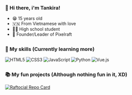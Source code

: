 ### 👋 Hi there, i'm Tankira! 
* 😁 15 years old
* 🇻🇳 From Vietnamese with love
* 👨‍🎓 High school student
* 💼 Founder/Leader of Pixelraft

##
### 💪 My skills (Currently learning more)
![HTML5](https://img.shields.io/badge/html5-%23E34F26.svg?style=for-the-badge&logo=html5&logoColor=white)
![CSS3](https://img.shields.io/badge/css3-%231572B6.svg?style=for-the-badge&logo=css3&logoColor=white)
![JavaScript](https://img.shields.io/badge/javascript-%23323330.svg?style=for-the-badge&logo=javascript&logoColor=%23F7DF1E)
![Python](https://img.shields.io/badge/python-3670A0?style=for-the-badge&logo=python&logoColor=ffdd54)
![Vue.js](https://img.shields.io/badge/vuejs-%2335495e.svg?style=for-the-badge&logo=vuedotjs&logoColor=%234FC08D)

##
### 📚 My fun projects (Although nothing fun in it, XD)
[![Raftocial Repo Card](https://github-readme-stats.vercel.app/api/pin/?username=tankira&repo=raftocial)]([https://github.com/anuraghazra/github-readme-stats](https://github.com/Tankira/Raftocial))
